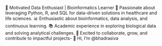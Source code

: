 🌟 Motivated Data Enthusiast | Bioinformatics Learner
🔬 Passionate about leveraging Python, R, and SQL for data-driven solutions in healthcare and life sciences.
📊 Enthusiastic about bioinformatics, data analysis, and continuous learning.
📚 Academic experience in exploring biological data and solving analytical challenges.
🚀 Excited to collaborate, grow, and contribute to impactful projects- 👋 Hi, I’m @bhadrasiva


<!---
bhadrasiva/bhadrasiva is a ✨ special ✨ repository because its `README.md` (this file) appears on your GitHub profile.
You can click the Preview link to take a look at your changes.
--->
